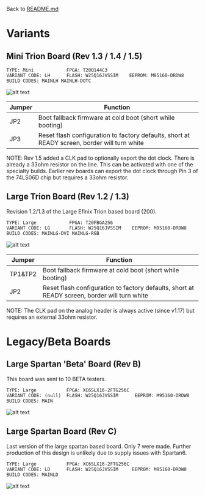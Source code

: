 Back to [README.md](../README.md)

# Variants

## Mini Trion Board (Rev 1.3 / 1.4 / 1.5)

    TYPE: Mini            FPGA: T20Q144C3
    VARIANT CODE: LH      FLASH: W25Q16JVSSIM    EEPROM: M95160-DRDW8
    BUILD CODES: MAINLH MAINLH-DOTC

![alt text](https://raw.githubusercontent.com/randyrossi/vicii-kawari/main/doc/images/4LH_Jumpers.png)

Jumper | Function
-------|---------
JP2    | Boot fallback firmware at cold boot (short while booting)
JP3    | Reset flash configuration to factory defaults, short at READY screen, border will turn white

NOTE: Rev 1.5 added a CLK pad to optionally export the dot clock. There is already a 33ohm resistor on the line.  This can be activated with one of the specialty builds.  Earlier rev boards can export the dot clock through Pin 3 of the 74LS06D chip but requires a 33ohm resistor.

## Large Trion Board (Rev 1.2 / 1.3)

Revision 1.2/1.3 of the Large Efinix Trion based board (200).

    TYPE: Large            FPGA: T20FBGA256
    VARIANT CODE: LG       FLASH: W25Q16JVSSIM    EEPROM: M95160-DRDW8
    BUILD CODES: MAINLG-DVI MAINLG-RGB

![alt text](https://raw.githubusercontent.com/randyrossi/vicii-kawari/main/doc/images/4LG_Jumpers.png)

Jumper | Function
-------|---------
TP1&TP2| Boot fallback firmware at cold boot (short while booting)
JP2    | Reset flash configuration to factory defaults, short at READY screen, border will turn white

NOTE: The CLK pad on the analog header is always active (since v1.17) but requires an external 33ohm resistor.

# Legacy/Beta Boards

## Large Spartan 'Beta' Board (Rev B)

This board was sent to 10 BETA testers.

    TYPE: Large           FPGA: XC6SLX16-2FTG256C
    VARIANT CODE: (null)  FLASH: W25Q16JVSSIM      EEPROM: M95160-DRDW8
    BUILD CODES: MAIN

![alt text](https://raw.githubusercontent.com/randyrossi/vicii-kawari/main/doc/images/3T_Jumpers.png)

## Large Spartan Board (Rev C)

Last version of the large spartan based board. Only 7 were made.  Further production of this design is unlikely due to supply issues with Spartan6.

    TYPE: Large           FPGA: XC6SLX16-2FTG256C
    VARIANT CODE: LD      FLASH: W25Q16JVSSIM     EEPROM: M95160-DRDW8
    BUILD CODES: MAINLD

![alt text](https://raw.githubusercontent.com/randyrossi/vicii-kawari/main/doc/images/4LD_Jumpers.png)

